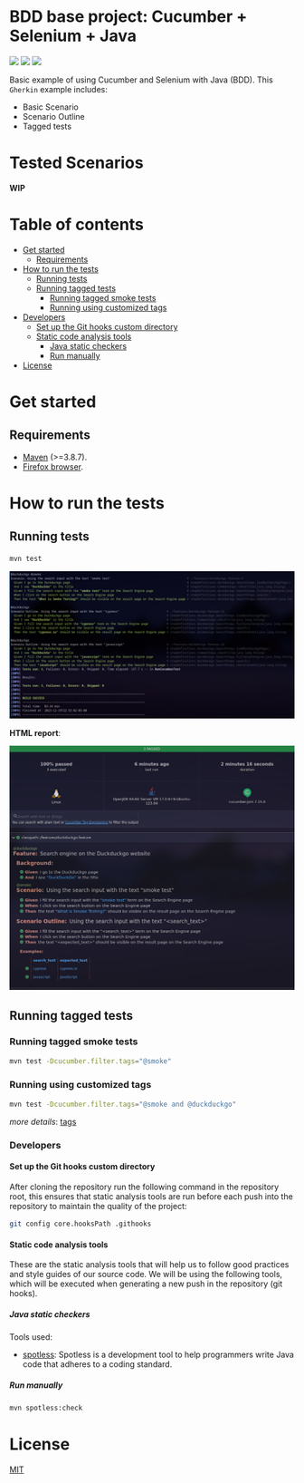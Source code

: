 # BDD base project: Cucumber + Selenium + Java

![](https://img.shields.io/badge/-Linux-grey?logo=linux)
![](https://img.shields.io/badge/license-MIT-green)
![](https://img.shields.io/github/stars/eccanto)

Basic example of using Cucumber and Selenium with Java (BDD). This `Gherkin` example includes:
- Basic Scenario
- Scenario Outline
- Tagged tests

# Tested Scenarios

**WIP**

# Table of contents

* [Get started](#get-started)
  * [Requirements](#requirements)
* [How to run the tests](#how-to-run-the-tests)
  * [Running tests](#running-tests)
  * [Running tagged tests](#running-tagged-tests)
    * [Running tagged smoke tests](#running-tagged-smoke-tests)
    * [Running using customized tags](#running-using-customized-tags)
* [Developers](#developers)
  * [Set up the Git hooks custom directory](#set-up-the-git-hooks-custom-directory)
  * [Static code analysis tools](#static-code-analysis-tools)
    * [Java static checkers](#java-static-checkers)
    * [Run manually](#run-manually)
* [License](#license)

# Get started

## Requirements

* [Maven](https://maven.apache.org/) (>=3.8.7).
* [Firefox browser](https://www.mozilla.org/en-US/firefox/new/).

# How to run the tests

## Running tests

```bash
mvn test
```

![Output](./docs/images/report_console.png "Report console")

**HTML report**:

![Output](./docs/images/report_html.png "Report HTML")

## Running tagged tests

### Running tagged smoke tests

```bash
mvn test -Dcucumber.filter.tags="@smoke"
```

### Running using customized tags

```bash
mvn test -Dcucumber.filter.tags="@smoke and @duckduckgo"
```

*more details*: [tags](https://cucumber.io/docs/cucumber/api/?lang=java#running-a-subset-of-scenarios)

### Developers

#### Set up the Git hooks custom directory

After cloning the repository run the following command in the repository root, this ensures that static analysis tools
are run before each push into the repository to maintain the quality of the project:

```bash
git config core.hooksPath .githooks
```

#### Static code analysis tools

These are the static analysis tools that will help us to follow good practices and style guides of our source code. We
will be using the following tools, which will be executed when generating a new push in the repository (git hooks).

##### Java static checkers

Tools used:

* [spotless](https://github.com/diffplug/spotless): Spotless is a development tool to help programmers write Java code
  that adheres to a coding standard.

##### Run manually

```bash
mvn spotless:check
```

# License

[MIT](./LICENSE)

